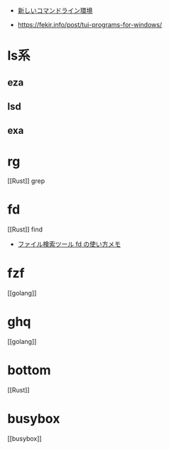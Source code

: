 - [新しいコマンドライン環境](https://zenn.dev/zenwerk/scraps/8d323eaa63b76d)

- https://fekir.info/post/tui-programs-for-windows/

# ls系

## eza

## lsd

## exa

# rg

[[Rust]] grep

# fd

[[Rust]] find

- [ファイル検索ツール fd の使い方メモ](https://zenn.dev/megeton/articles/c408511c66f45d)

# fzf

[[golang]]

# ghq

[[golang]]

# bottom

[[Rust]]

# busybox

[[busybox]]
